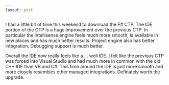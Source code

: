 ```yaml
---
layout: post
---
```

I had a little bit of time this weekend to download the F# CTP. The IDE
portion of the CTP is a huge improvement over the previous CTP. In particular
the intellisense engine feels much more smooth, is available in new places and
has much better results. Project engine also has better integration.
Debugging support is much better.

Overall the IDE now really feels like a ... well IDE. I felt like the
previous CTP was forced into Visual Studio and had much more in common with
the old C++ IDE than VB and C#. This time around the IDE is just more smooth
and more closely resembles other managed integrations. Definately worth the
upgrade.

